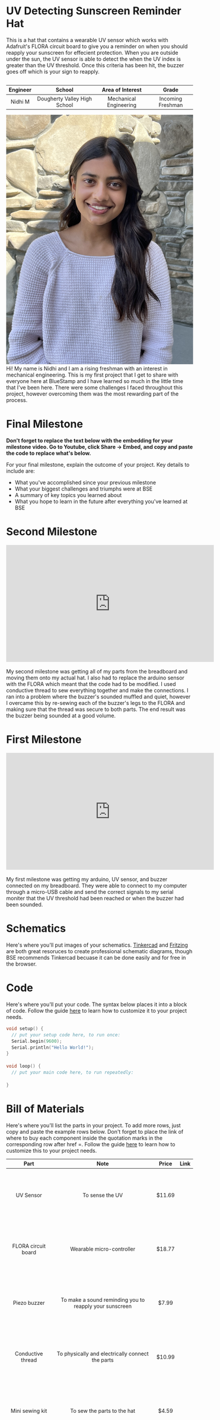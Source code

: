 # UV Detecting Sunscreen Reminder Hat
This is a hat that contains a wearable UV sensor which works with Adafruit's FLORA circuit board to give you a reminder on when you should reapply your sunscreen for effecient protection. When you are outside under the sun, the UV sensor is able to detect the when the UV index is greater than the UV threshold. Once this criteria has been hit, the buzzer goes off which is your sign to reapply.

```HTML 

```

| **Engineer** | **School** | **Area of Interest** | **Grade** |
|:--:|:--:|:--:|:--:|
| Nidhi M | Dougherty Valley High School | Mechanical Engineering | Incoming Freshman


![Headstone image](headshot.jpeg)
Hi! My name is Nidhi and I am a rising freshman with an interest in mechanical engineering. This is my first project that I get to share with everyone here at BlueStamp and I have learned so much in the little time that I've been here. There were some challenges I faced throughout this project, however overcoming them was the most rewarding part of the process. 
# Final Milestone

**Don't forget to replace the text below with the embedding for your milestone video. Go to Youtube, click Share -> Embed, and copy and paste the code to replace what's below.**


For your final milestone, explain the outcome of your project. Key details to include are:
- What you've accomplished since your previous milestone
- What your biggest challenges and triumphs were at BSE
- A summary of key topics you learned about
- What you hope to learn in the future after everything you've learned at BSE



# Second Milestone



<iframe width="560" height="315" src="https://www.youtube.com/embed/8_MRZ_VAjxc" title="YouTube video player" frameborder="0" allow="accelerometer; autoplay; clipboard-write; encrypted-media; gyroscope; picture-in-picture; web-share" allowfullscreen></iframe>



My second milestone was getting all of my parts from the breadboard and moving them onto my actual hat. I also had to replace the arduino sensor with the FLORA which meant that the code had to be modified. I used conductive thread to sew everything together and make the connections. I ran into a problem where the buzzer's sounded muffled and quiet, however I overcame this by re-sewing each of the buzzer's legs to the FLORA and making sure that the thread was secure to both parts. The end result was the buzzer being sounded at a good volume.

# First Milestone


<iframe width="560" height="315" src="https://www.youtube.com/embed/SDwStuIfWPI" title="YouTube video player" frameborder="0" allow="accelerometer; autoplay; clipboard-write; encrypted-media; gyroscope; picture-in-picture; web-share" allowfullscreen></iframe>



My first milestone was getting my arduino, UV sensor, and buzzer connected on my breadboard. They were able to connect to my computer through a micro-USB cable and send the correct signals to my serial moniter that the UV threshold had been reached or when the buzzer had been sounded.

# Schematics 
Here's where you'll put images of your schematics. [Tinkercad](https://www.tinkercad.com/blog/official-guide-to-tinkercad-circuits) and [Fritzing](https://fritzing.org/learning/) are both great resoruces to create professional schematic diagrams, though BSE recommends Tinkercad becuase it can be done easily and for free in the browser. 

# Code
Here's where you'll put your code. The syntax below places it into a block of code. Follow the guide [here]([url](https://www.markdownguide.org/extended-syntax/)) to learn how to customize it to your project needs. 

```c++
void setup() {
  // put your setup code here, to run once:
  Serial.begin(9600);
  Serial.println("Hello World!");
}

void loop() {
  // put your main code here, to run repeatedly:

}
```

# Bill of Materials
Here's where you'll list the parts in your project. To add more rows, just copy and paste the example rows below.
Don't forget to place the link of where to buy each component inside the quotation marks in the corresponding row after href =. Follow the guide [here]([url](https://www.markdownguide.org/extended-syntax/)) to learn how to customize this to your project needs. 

| **Part** | **Note** | **Price** | **Link** |
|:--:|:--:|:--:|:--:|
| UV Sensor | To sense the UV | $11.69 | <div class="iframely-embed"><div class="iframely-responsive" style="height: 140px; padding-bottom: 0;"><a href="https://www.amazon.com/Comimark-UVM-30A-Ultraviolet-Detection-Arduino/dp/B07V3PW4R2/ref=sr_1_1?crid=2Q8OCQE12Y2N2" data-iframely-url="//iframely.net/bP6QAwT?card=small"></a></div></div><script async src="//iframely.net/embed.js"></script> |
| FLORA circuit board | Wearable micro-controller | $18.77 | <div class="iframely-embed"><div class="iframely-responsive" style="height: 140px; padding-bottom: 0;"><a href="https://www.amazon.com/FLORA-Wearable-electronic-platform-Arduino-compatible/dp/B00GLSRBLQ/ref=sr_1_3?crid=1B2ZS8IBDS4KB" data-iframely-url="//iframely.net/ktLE7cC?card=small"></a></div></div><script async src="//iframely.net/embed.js"></script> |
| Piezo buzzer | To make a sound reminding you to reapply your sunscreen | $7.99 | <div class="iframely-embed"><div class="iframely-responsive" style="height: 140px; padding-bottom: 0;"><a href="https://www.amazon.com/a15091400ux0103-Electronic-Mounting-Passive-Sounder/dp/B018I1WBNQ/ref=sr_1_6?crid=J4M8HAPZ1CK1" data-iframely-url="//iframely.net/GbgH1cD?card=small"></a></div></div><script async src="//iframely.net/embed.js"></script> |
| Conductive thread | To physically and electrically connect the parts | $10.99 | <div class="iframely-embed"><div class="iframely-responsive" style="height: 140px; padding-bottom: 0;"><a href="https://www.amazon.com/KOOKYE-Conductive-Bobbins-Sewable-Threader/dp/B07PFTXZLG/ref=sr_1_1_sspa?crid=3C1SEKB46OYOY" data-iframely-url="//iframely.net/Rt2E46F?card=small"></a></div></div><script async src="//iframely.net/embed.js"></script> |
| Mini sewing kit | To sew the parts to the hat | $4.59 | <div class="iframely-embed"><div class="iframely-responsive" style="height: 140px; padding-bottom: 0;"><a href="https://www.amazon.com/SINGER-01927-Travel-Sewing-Assorted/dp/B000YZ6CSA/ref=sr_1_8?crid=WPH9T9NFDGH0" data-iframely-url="//iframely.net/xXyypcr?card=small"></a></div></div><script async src="//iframely.net/embed.js"></script> |
| Power bank w/ USB | To power the FLORA circuit board | $17.99 | <div class="iframely-embed"><div class="iframely-responsive" style="height: 140px; padding-bottom: 0;"><a href="https://www.amazon.com/Attom-Tech-Portable-External-Emergency/dp/B07JZCZSH9/ref=sr_1_3?crid=2NQJCXAPTNELJ" data-iframely-url="//iframely.net/qp0GSkG?card=small"></a></div></div><script async src="//iframely.net/embed.js"></script> |
| Hat | To protect from the sun and used as the base for this project | $7.99 | <div class="iframely-embed"><div class="iframely-responsive" style="height: 140px; padding-bottom: 0;"><a href="https://www.amazon.com/dp/B0BYMQ4KQ6/ref=twister_B0BYMQ75B7?_encoding=UTF8" data-iframely-url="//iframely.net/JmdGpgV?card=small"></a></div></div><script async src="//iframely.net/embed.js"></script> |


# Other Resources/Examples
One of the best parts about Github is that you can view how other people set up their own work. Here are some past BSE portfolios that are awesome examples. You can view how they set up their portfolio, and you can view their index.md files to understand how they implemented different portfolio components.
- [Example 1](https://trashytuber.github.io/YimingJiaBlueStamp/)
- [Example 2](https://sviatil0.github.io/Sviatoslav_BSE/)
- [Example 3](https://arneshkumar.github.io/arneshbluestamp/)

To watch the BSE tutorial on how to create a portfolio, click here.
